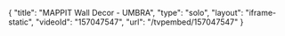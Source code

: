 {
    "title": "MAPPIT Wall Decor - UMBRA",
    "type": "solo",
    "layout": "iframe-static",
    "videoId": "157047547",
    "url": "\/tvpembed\/157047547"
}